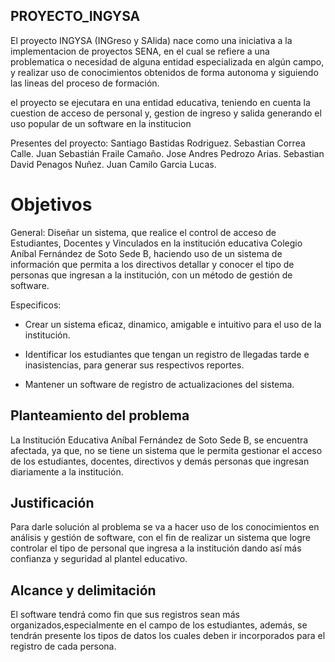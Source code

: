 ## PROYECTO_INGYSA



El proyecto INGYSA (INGreso y SAlida) nace como una iniciativa a la implementacion de proyectos SENA, en el cual se refiere a una problematica o necesidad de alguna entidad especializada en algún campo, y realizar uso de conocimientos obtenidos de forma autonoma y siguiendo las lineas del proceso de formación.

el proyecto se ejecutara en una entidad educativa, teniendo en cuenta la cuestion de acceso de personal y, gestion de ingreso y salida generando el uso popular de un software en la institucion

Presentes del proyecto: Santiago Bastidas Rodriguez. Sebastian Correa Calle. Juan Sebastián Fraile Camaño. Jose Andres Pedrozo Arias. Sebastian David Penagos Nuñez. Juan Camilo Garcia Lucas.


# Objetivos

General: 
Diseñar un sistema, que realice el control de acceso de Estudiantes, Docentes y Vinculados en la institución educativa Colegio Aníbal Fernández de Soto Sede B, haciendo uso de un sistema de información que permita a los directivos detallar y conocer el tipo de personas que ingresan a la institución,  con un método de gestión de software.


Especificos:
-  Crear un sistema eficaz, dinamico, amigable e intuitivo para el uso de la institución.

- Identificar los estudiantes que tengan un registro de llegadas tarde e inasistencias, para generar sus respectivos reportes.

- Mantener un software de registro de actualizaciones del sistema.


## Planteamiento del problema 

La Institución Educativa Aníbal Fernández de Soto Sede B, se encuentra afectada, ya que, no se tiene un sistema que le permita gestionar el acceso de los estudiantes, docentes, directivos y demás personas que ingresan diariamente a la institución.

## Justificación 

Para darle solución al problema se va a hacer uso de los conocimientos en análisis y gestión de software, con el fin de realizar un sistema que logre controlar el tipo de personal que ingresa a la institución dando así más confianza y seguridad al plantel educativo.

 

## Alcance y delimitación  

El software tendrá como fin que sus registros sean más organizados,especialmente en el campo de los estudiantes, además, se tendrán presente los tipos de datos los cuales deben ir incorporados para el registro de cada persona.

